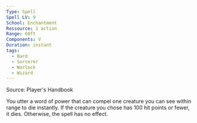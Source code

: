 ```yaml
---
Type: Spell
Spell LV: 9
School: Enchantment
Ressource: 1 action
Range: 60ft
Components: V
Duration: instant
tags:
  - Bard
  - Sorcerer
  - Warlock
  - Wizard
---
```

Source: Player's Handbook

You utter a word of power that can compel one creature you can see within range to die instantly. If the creature you chose has 100 hit points or fewer, it dies. Otherwise, the spell has no effect.